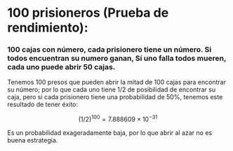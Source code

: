 # 100 prisioneros (Prueba de rendimiento):

### 100 cajas con número, cada prisionero tiene un número. Si todos encuentran su numero ganan, Sí uno falla todos mueren, cada uno puede abrir 50 cajas.

 

Tenemos 100 presos que pueden abrir la mitad de 100 cajas para encontrar su número; por lo que cada uno tiene 1/2 de posibilidad de encontrar su caja, pero si cada prisionero tiene una probabilidad de 50%, tenemos este resultado de tener éxito:

$$
(1/2)^{100} = 7.888609×10^{−31}
$$


Es un probabilidad exageradamente baja, por lo que abrir al azar no es buena estrategia.


